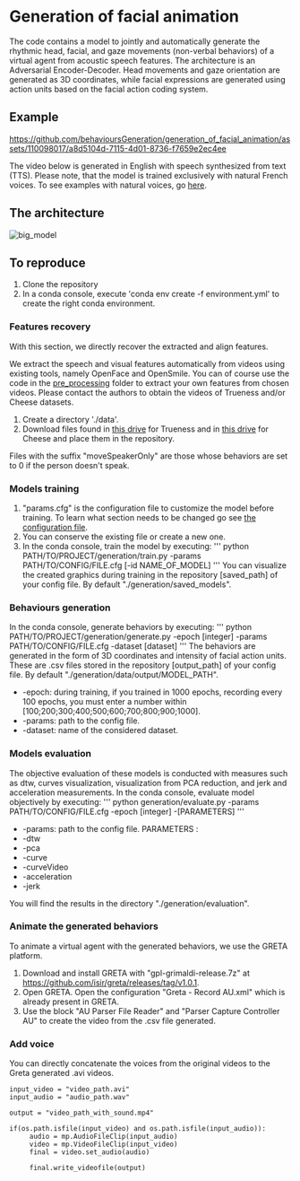 # Generation of facial animation
The code contains a model to jointly and automatically generate the rhythmic head, facial, and gaze movements (non-verbal behaviors) of a virtual agent from acoustic speech features. The architecture is an Adversarial Encoder-Decoder. Head movements and gaze orientation are generated as 3D coordinates, while facial expressions are generated using action units based on the facial action coding system. 

## Example

https://github.com/behavioursGeneration/generation_of_facial_animation/assets/110098017/a8d5104d-7115-4d01-8736-f7659e2ec4ee

The video below is generated in English with speech synthesized from text (TTS). Please note, that the model is trained exclusively with natural French voices. 
To see examples with natural voices, go [here](https://www.youtube.com/playlist?list=PLRyxHB7gYN-BPB6RvTt2xPE9nwLuMq2yD).

## The architecture 
![big_model](https://github.com/behavioursGeneration/generation_of_facial_animation/assets/110098017/8545d710-9e41-4235-ad46-515f57dc9301)

## To reproduce
1. Clone the repository
2. In a conda console, execute 'conda env create -f environment.yml' to create the right conda environment.

### Features recovery 
With this section, we directly recover the extracted and align features.

We extract the speech and visual features automatically from videos using existing tools, namely OpenFace and OpenSmile. You can of course use the code in the [pre_processing](https://github.com/behavioursGeneration/generation_of_facial_animation/tree/main/pre_processing) folder to extract your own features from chosen videos. Please contact the authors to obtain the videos of Trueness and/or Cheese datasets.

1. Create a directory './data'.
2. Download files found in [this drive](https://drive.google.com/drive/u/0/folders/16lF-p1wGfD3k9iVlrpTJ0A1mcZ92hvmj) for Trueness and in [this drive](https://drive.google.com/drive/u/0/folders/1XY9OMkyqPBBvl48zc7GigxaGRrkGEVC-) for Cheese and place them in the repository.

Files with the suffix "moveSpeakerOnly" are those whose behaviors are set to 0 if the person doesn't speak.

### Models training
1. "params.cfg" is the configuration file to customize the model before training. 
To learn what section needs to be changed go see [the configuration file](docs/config_file.md).
2. You can conserve the existing file or create a new one. 
3. In the conda console, train the model by executing:
'''
python PATH/TO/PROJECT/generation/train.py -params PATH/TO/CONFIG/FILE.cfg [-id NAME_OF_MODEL]
'''
You can visualize the created graphics during training in the repository [saved_path] of your config file. By default "./generation/saved_models". 

### Behaviours generation
In the conda console, generate behaviors by executing:
'''
python PATH/TO/PROJECT/generation/generate.py -epoch [integer] -params PATH/TO/CONFIG/FILE.cfg -dataset [dataset]
'''
The behaviors are generated in the form of 3D coordinates and intensity of facial action units. These are .csv files stored in the repository [output_path] of your config file. By default "./generation/data/output/MODEL_PATH".

- -epoch: during training, if you trained in 1000 epochs, recording every 100 epochs, you must enter a number within [100;200;300;400;500;600;700;800;900;1000].
- -params: path to the config file. 
- -dataset: name of the considered dataset. 

### Models evaluation
The objective evaluation of these models is conducted with measures such as dtw, curves visualization, visualization from PCA reduction, and jerk and acceleration measurements. 
In the conda console, evaluate model objectively by executing:
'''
python generation/evaluate.py -params PATH/TO/CONFIG/FILE.cfg -epoch [integer] -[PARAMETERS]
'''

- -params: path to the config file. 
PARAMETERS :
- -dtw
- -pca
- -curve
- -curveVideo
- -acceleration
- -jerk

You will find the results in the directory "./generation/evaluation".


### Animate the generated behaviors
To animate a virtual agent with the generated behaviors, we use the GRETA platform. 

1. Download and install GRETA with "gpl-grimaldi-release.7z" at https://github.com/isir/greta/releases/tag/v1.0.1.
2. Open GRETA. Open the configuration "Greta - Record AU.xml" which is already present in GRETA. 
3. Use the block "AU Parser File Reader" and "Parser Capture Controller AU" to create the video from the .csv file generated.

### Add voice 
You can directly concatenate the voices from the original videos to the Greta generated .avi videos.

```
input_video = "video_path.avi"
input_audio = "audio_path.wav"

output = "video_path_with_sound.mp4"

if(os.path.isfile(input_video) and os.path.isfile(input_audio)):
     audio = mp.AudioFileClip(input_audio)
     video = mp.VideoFileClip(input_video)
     final = video.set_audio(audio)

     final.write_videofile(output)
```
